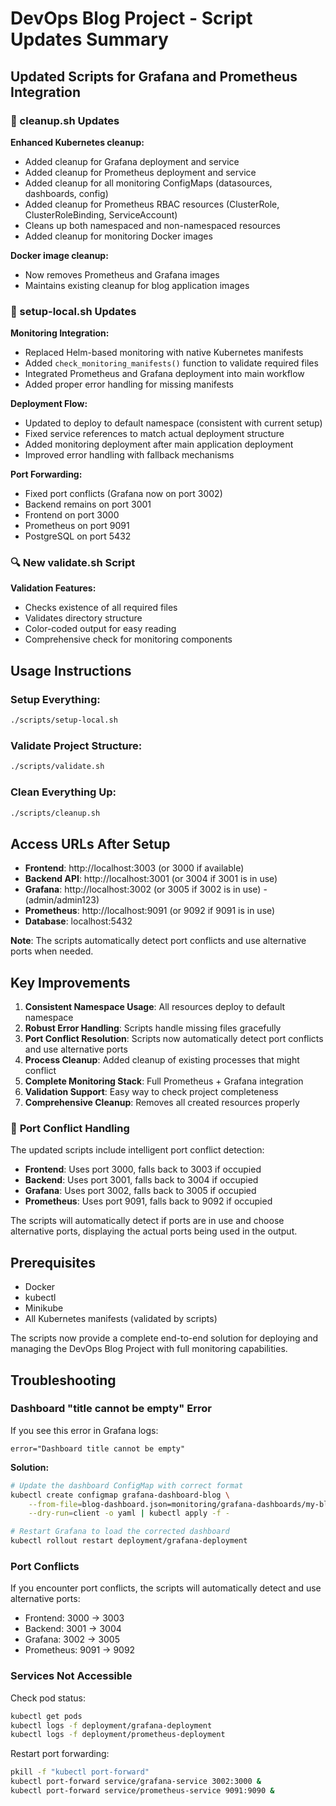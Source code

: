 # DevOps Blog Project - Script Updates Summary

## Updated Scripts for Grafana and Prometheus Integration

### 🧹 cleanup.sh Updates

**Enhanced Kubernetes cleanup:**
- Added cleanup for Grafana deployment and service
- Added cleanup for Prometheus deployment and service  
- Added cleanup for all monitoring ConfigMaps (datasources, dashboards, config)
- Added cleanup for Prometheus RBAC resources (ClusterRole, ClusterRoleBinding, ServiceAccount)
- Cleans up both namespaced and non-namespaced resources
- Added cleanup for monitoring Docker images

**Docker image cleanup:**
- Now removes Prometheus and Grafana images
- Maintains existing cleanup for blog application images

### 🚀 setup-local.sh Updates

**Monitoring Integration:**
- Replaced Helm-based monitoring with native Kubernetes manifests
- Added `check_monitoring_manifests()` function to validate required files
- Integrated Prometheus and Grafana deployment into main workflow
- Added proper error handling for missing manifests

**Deployment Flow:**
- Updated to deploy to default namespace (consistent with current setup)
- Fixed service references to match actual deployment structure
- Added monitoring deployment after main application deployment
- Improved error handling with fallback mechanisms

**Port Forwarding:**
- Fixed port conflicts (Grafana now on port 3002)
- Backend remains on port 3001
- Frontend on port 3000
- Prometheus on port 9091
- PostgreSQL on port 5432

### 🔍 New validate.sh Script

**Validation Features:**
- Checks existence of all required files
- Validates directory structure
- Color-coded output for easy reading
- Comprehensive check for monitoring components

## Usage Instructions

### Setup Everything:
```bash
./scripts/setup-local.sh
```

### Validate Project Structure:
```bash
./scripts/validate.sh
```

### Clean Everything Up:
```bash
./scripts/cleanup.sh
```

## Access URLs After Setup

- **Frontend**: http://localhost:3003 (or 3000 if available)
- **Backend API**: http://localhost:3001 (or 3004 if 3001 is in use)
- **Grafana**: http://localhost:3002 (or 3005 if 3002 is in use) - (admin/admin123)
- **Prometheus**: http://localhost:9091 (or 9092 if 9091 is in use)
- **Database**: localhost:5432

**Note**: The scripts automatically detect port conflicts and use alternative ports when needed.

## Key Improvements

1. **Consistent Namespace Usage**: All resources deploy to default namespace
2. **Robust Error Handling**: Scripts handle missing files gracefully
3. **Port Conflict Resolution**: Scripts now automatically detect port conflicts and use alternative ports
4. **Process Cleanup**: Added cleanup of existing processes that might conflict
5. **Complete Monitoring Stack**: Full Prometheus + Grafana integration
6. **Validation Support**: Easy way to check project completeness
7. **Comprehensive Cleanup**: Removes all created resources properly

### 🔧 **Port Conflict Handling**

The updated scripts include intelligent port conflict detection:

- **Frontend**: Uses port 3000, falls back to 3003 if occupied
- **Backend**: Uses port 3001, falls back to 3004 if occupied  
- **Grafana**: Uses port 3002, falls back to 3005 if occupied
- **Prometheus**: Uses port 9091, falls back to 9092 if occupied

The scripts will automatically detect if ports are in use and choose alternative ports, displaying the actual ports being used in the output.

## Prerequisites

- Docker
- kubectl
- Minikube
- All Kubernetes manifests (validated by scripts)

The scripts now provide a complete end-to-end solution for deploying and managing the DevOps Blog Project with full monitoring capabilities.

## Troubleshooting

### Dashboard "title cannot be empty" Error

If you see this error in Grafana logs:
```
error="Dashboard title cannot be empty"
```

**Solution:**
```bash
# Update the dashboard ConfigMap with correct format
kubectl create configmap grafana-dashboard-blog \
    --from-file=blog-dashboard.json=monitoring/grafana-dashboards/my-blog-dashboard.json \
    --dry-run=client -o yaml | kubectl apply -f -

# Restart Grafana to load the corrected dashboard
kubectl rollout restart deployment/grafana-deployment
```

### Port Conflicts

If you encounter port conflicts, the scripts will automatically detect and use alternative ports:
- Frontend: 3000 → 3003
- Backend: 3001 → 3004  
- Grafana: 3002 → 3005
- Prometheus: 9091 → 9092

### Services Not Accessible

Check pod status:
```bash
kubectl get pods
kubectl logs -f deployment/grafana-deployment
kubectl logs -f deployment/prometheus-deployment
```

Restart port forwarding:
```bash
pkill -f "kubectl port-forward"
kubectl port-forward service/grafana-service 3002:3000 &
kubectl port-forward service/prometheus-service 9091:9090 &
```
